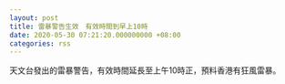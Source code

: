 ```yaml
---
layout: post
title: 雷暴警告生效　有效時間到早上10時
date: 2020-05-30 07:21:20.000000000 +08:00
categories: rss
---
```


天文台發出的雷暴警告，有效時間延長至上午10時正，預料香港有狂風雷暴。
